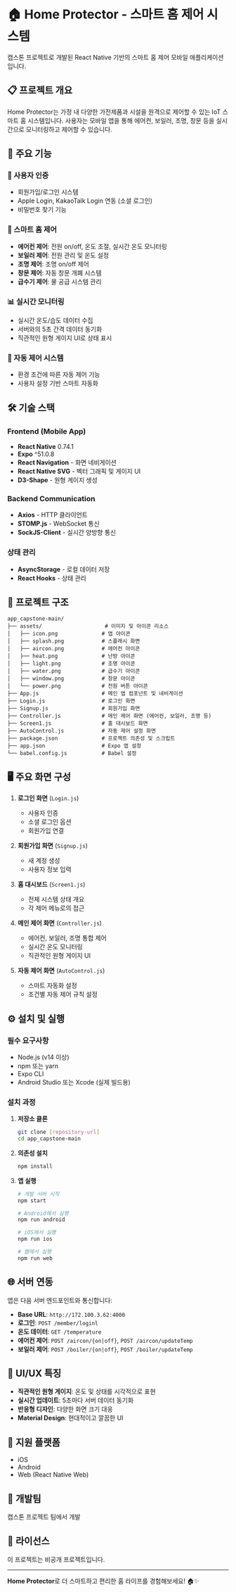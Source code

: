 # 🏠 Home Protector - 스마트 홈 제어 시스템

캡스톤 프로젝트로 개발된 React Native 기반의 스마트 홈 제어 모바일 애플리케이션입니다.

## 📋 프로젝트 개요

Home Protector는 가정 내 다양한 가전제품과 시설을 원격으로 제어할 수 있는 IoT 스마트 홈 시스템입니다. 사용자는 모바일 앱을 통해 에어컨, 보일러, 조명, 창문 등을 실시간으로 모니터링하고 제어할 수 있습니다.

## 🚀 주요 기능

### 🔐 사용자 인증
- 회원가입/로그인 시스템
- Apple Login, KakaoTalk Login 연동 (소셜 로그인)
- 비밀번호 찾기 기능

### 🏡 스마트 홈 제어
- **에어컨 제어**: 전원 on/off, 온도 조절, 실시간 온도 모니터링
- **보일러 제어**: 전원 관리 및 온도 설정
- **조명 제어**: 조명 on/off 제어
- **창문 제어**: 자동 창문 개폐 시스템
- **급수기 제어**: 물 공급 시스템 관리

### 📊 실시간 모니터링
- 실시간 온도/습도 데이터 수집
- 서버와의 5초 간격 데이터 동기화
- 직관적인 원형 게이지 UI로 상태 표시

### 🤖 자동 제어 시스템
- 환경 조건에 따른 자동 제어 기능
- 사용자 설정 기반 스마트 자동화

## 🛠 기술 스택

### Frontend (Mobile App)
- **React Native** 0.74.1
- **Expo** ^51.0.8
- **React Navigation** - 화면 네비게이션
- **React Native SVG** - 벡터 그래픽 및 게이지 UI
- **D3-Shape** - 원형 게이지 생성

### Backend Communication
- **Axios** - HTTP 클라이언트
- **STOMP.js** - WebSocket 통신
- **SockJS-Client** - 실시간 양방향 통신

### 상태 관리
- **AsyncStorage** - 로컬 데이터 저장
- **React Hooks** - 상태 관리

## 📂 프로젝트 구조

```
app_capstone-main/
├── assets/                    # 이미지 및 아이콘 리소스
│   ├── icon.png              # 앱 아이콘
│   ├── splash.png            # 스플래시 화면
│   ├── aircon.png            # 에어컨 아이콘
│   ├── heat.png              # 난방 아이콘
│   ├── light.png             # 조명 아이콘
│   ├── water.png             # 급수기 아이콘
│   ├── window.png            # 창문 아이콘
│   └── power.png             # 전원 버튼 아이콘
├── App.js                    # 메인 앱 컴포넌트 및 네비게이션
├── Login.js                  # 로그인 화면
├── Signup.js                 # 회원가입 화면
├── Controller.js             # 메인 제어 화면 (에어컨, 보일러, 조명 등)
├── Screen1.js                # 홈 대시보드 화면
├── AutoControl.js            # 자동 제어 설정 화면
├── package.json              # 프로젝트 의존성 및 스크립트
├── app.json                  # Expo 앱 설정
└── babel.config.js           # Babel 설정
```

## 🖥 주요 화면 구성

1. **로그인 화면** (`Login.js`)
   - 사용자 인증
   - 소셜 로그인 옵션
   - 회원가입 연결

2. **회원가입 화면** (`Signup.js`)
   - 새 계정 생성
   - 사용자 정보 입력

3. **홈 대시보드** (`Screen1.js`)
   - 전체 시스템 상태 개요
   - 각 제어 메뉴로의 접근

4. **메인 제어 화면** (`Controller.js`)
   - 에어컨, 보일러, 조명 통합 제어
   - 실시간 온도 모니터링
   - 직관적인 원형 게이지 UI

5. **자동 제어 화면** (`AutoControl.js`)
   - 스마트 자동화 설정
   - 조건별 자동 제어 규칙 설정

## ⚙️ 설치 및 실행

### 필수 요구사항
- Node.js (v14 이상)
- npm 또는 yarn
- Expo CLI
- Android Studio 또는 Xcode (실제 빌드용)

### 설치 과정

1. **저장소 클론**
   ```bash
   git clone [repository-url]
   cd app_capstone-main
   ```

2. **의존성 설치**
   ```bash
   npm install
   ```

3. **앱 실행**
   ```bash
   # 개발 서버 시작
   npm start
   
   # Android에서 실행
   npm run android
   
   # iOS에서 실행
   npm run ios
   
   # 웹에서 실행
   npm run web
   ```

## 🌐 서버 연동

앱은 다음 서버 엔드포인트와 통신합니다:
- **Base URL**: `http://172.100.3.62:4000`
- **로그인**: `POST /member/loginl`
- **온도 데이터**: `GET /temperature`
- **에어컨 제어**: `POST /aircon/{on|off}`, `POST /aircon/updateTemp`
- **보일러 제어**: `POST /boiler/{on|off}`, `POST /boiler/updateTemp`

## 🎨 UI/UX 특징

- **직관적인 원형 게이지**: 온도 및 상태를 시각적으로 표현
- **실시간 업데이트**: 5초마다 서버 데이터 동기화
- **반응형 디자인**: 다양한 화면 크기 대응
- **Material Design**: 현대적이고 깔끔한 UI

## 📱 지원 플랫폼

- iOS
- Android
- Web (React Native Web)

## 👥 개발팀

캡스톤 프로젝트 팀에서 개발

## 📄 라이선스

이 프로젝트는 비공개 프로젝트입니다.

---

**Home Protector**로 더 스마트하고 편리한 홈 라이프를 경험해보세요! 🏠✨ 